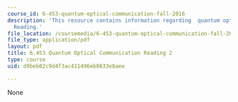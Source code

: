 ```yaml
---
course_id: 6-453-quantum-optical-communication-fall-2016
description: 'This resource contains information regarding  quantum optical communication:
  Reading.'
file_location: /coursemedia/6-453-quantum-optical-communication-fall-2016/d9beb82c9d4f3ac411496eb0633e8aee_MIT6_453F16_Lect2_Notes.pdf
file_type: application/pdf
layout: pdf
title: 6.453 Quantum Optical Communication Reading 2
type: course
uid: d9beb82c9d4f3ac411496eb0633e8aee

---
```

None